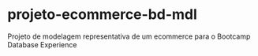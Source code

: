 # projeto-ecommerce-bd-mdl
Projeto de modelagem representativa de um ecommerce para o Bootcamp Database Experience
